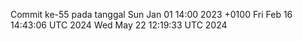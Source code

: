 Commit ke-55 pada tanggal Sun Jan 01 14:00 2023 +0100
Fri Feb 16 14:43:06 UTC 2024
Wed May 22 12:19:33 UTC 2024
